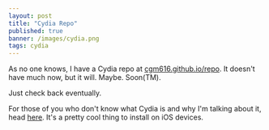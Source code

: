 ```yaml
---
layout: post
title: "Cydia Repo"
published: true
banner: /images/cydia.png
tags: cydia
---
```


As no one knows, I have a Cydia repo at [cgm616.github.io/repo](https://cgm616.github.io/repo "repo").  It doesn't have much now, but it will. Maybe. Soon(TM).

Just check back eventually.

For those of you who don't know what Cydia is and why I'm talking about it, head [here](https://theiphonewiki.com/wiki/Cydia.app "iphonewiki cydia page").  It's a pretty cool thing to install on iOS devices.

